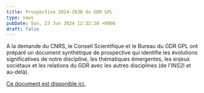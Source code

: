 ```yaml
---
title: Prospective 2024-2030 du GDR GPL
type: news
pubDate: Sun, 23 Jun 2024 12:32:20 +0000
draft: false
---
```


A la demande du CNRS, le Conseil Scientifique et le Bureau du GDR GPL ont préparé un document synthétique de prospective qui identifie les évolutions significatives de notre discipline, les thématiques émergentes, les enjeux sociétaux et les relations du GDR avec les autres disciplines (de l'INS2I et au-delà).

[Ce document est disponible ici.](https://lig-gdr-gpl.imag.fr/wp-content/uploads/2024/06/GDRGPL_Prospective_2024-2030.pdf)
